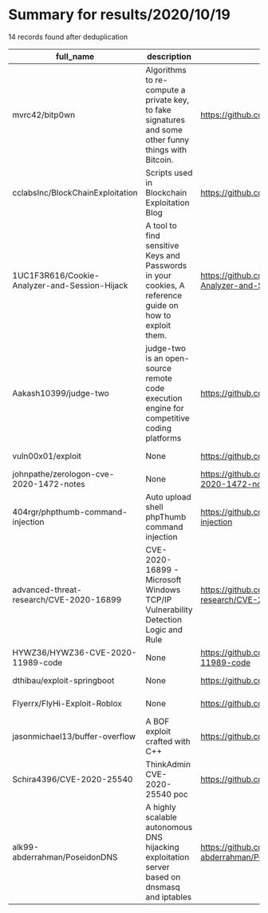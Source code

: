 
# Summary for results/2020/10/19
    
14 records found after deduplication

| full_name | description | html_url | matched_list | matched_count | pushed_at | size | stargazers_count | language | forks_count |
|-----------------------------------------------|--------------------------------------------------------------------------------------------------------|------------------------------------------------------------------|---------------------------|-----------------|---------------------------|--------|--------------------|------------|---------------|
| mvrc42/bitp0wn | Algorithms to re-compute a private key, to fake signatures and some other funny things with Bitcoin. | https://github.com/mvrc42/bitp0wn | ['vulnerability poc'] | 1 | 2020-10-19 10:32:12+00:00 | 46 | 65 | Python | 50 |
| cclabsInc/BlockChainExploitation | Scripts used in Blockchain Exploitation Blog | https://github.com/cclabsInc/BlockChainExploitation | ['exploit'] | 1 | 2020-10-19 22:24:52+00:00 | 1438 | 11 | Solidity | 13 |
| 1UC1F3R616/Cookie-Analyzer-and-Session-Hijack | A tool to find sensitive Keys and Passwords in your cookies, A reference guide on how to exploit them. | https://github.com/1UC1F3R616/Cookie-Analyzer-and-Session-Hijack | ['exploit'] | 1 | 2020-10-19 16:03:35+00:00 | 77 | 10 | Python | 1 |
| Aakash10399/judge-two | judge-two is an open-source remote code execution engine for competitive coding platforms | https://github.com/Aakash10399/judge-two | ['remote code execution'] | 1 | 2020-10-19 18:00:07+00:00 | 19 | 2 | Go | 0 |
| vuln00x01/exploit | None | https://github.com/vuln00x01/exploit | ['exploit'] | 1 | 2020-10-19 06:43:45+00:00 | 792 | 0 | | 0 |
| johnpathe/zerologon-cve-2020-1472-notes | None | https://github.com/johnpathe/zerologon-cve-2020-1472-notes | ['cve-2'] | 1 | 2020-10-19 06:55:22+00:00 | 2 | 0 | | 0 |
| 404rgr/phpthumb-command-injection | Auto upload shell phpThumb command injection | https://github.com/404rgr/phpthumb-command-injection | ['command injection'] | 1 | 2020-10-19 04:39:07+00:00 | 9 | 4 | Python | 2 |
| advanced-threat-research/CVE-2020-16899 | CVE-2020-16899 - Microsoft Windows TCP/IP Vulnerability Detection Logic and Rule | https://github.com/advanced-threat-research/CVE-2020-16899 | ['cve-2', 'rce'] | 2 | 2020-10-19 13:58:46+00:00 | 17 | 17 | Lua | 6 |
| HYWZ36/HYWZ36-CVE-2020-11989-code | None | https://github.com/HYWZ36/HYWZ36-CVE-2020-11989-code | ['cve-2'] | 1 | 2020-10-19 08:52:44+00:00 | 45159 | 0 | Java | 0 |
| dthibau/exploit-springboot | None | https://github.com/dthibau/exploit-springboot | ['exploit'] | 1 | 2020-10-19 15:03:29+00:00 | 166621 | 0 | XSLT | 0 |
| Flyerrx/FlyHi-Exploit-Roblox | None | https://github.com/Flyerrx/FlyHi-Exploit-Roblox | ['exploit'] | 1 | 2020-10-19 02:44:34+00:00 | 88 | 0 | Lua | 0 |
| jasonmichael13/buffer-overflow | A BOF exploit crafted with C++ | https://github.com/jasonmichael13/buffer-overflow | ['exploit'] | 1 | 2020-10-19 07:41:50+00:00 | 1 | 0 | C++ | 0 |
| Schira4396/CVE-2020-25540 | ThinkAdmin CVE-2020-25540 poc | https://github.com/Schira4396/CVE-2020-25540 | ['cve poc', 'cve-2'] | 2 | 2020-10-19 10:16:47+00:00 | 7 | 2 | Python | 0 |
| alk99-abderrahman/PoseidonDNS | A highly scalable autonomous DNS hijacking exploitation server based on dnsmasq and iptables | https://github.com/alk99-abderrahman/PoseidonDNS | ['exploit'] | 1 | 2020-10-19 13:30:38+00:00 | 49 | 0 | | 10 |
